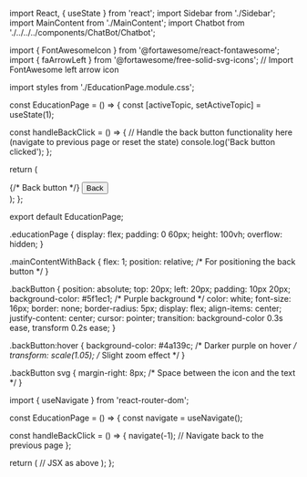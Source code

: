import React, { useState } from 'react';
import Sidebar from './Sidebar';
import MainContent from './MainContent';
import Chatbot from './../../../components/ChatBot/Chatbot';

import { FontAwesomeIcon } from '@fortawesome/react-fontawesome';
import { faArrowLeft } from '@fortawesome/free-solid-svg-icons'; // Import FontAwesome left arrow icon

import styles from './EducationPage.module.css';

const EducationPage = () => {
  const [activeTopic, setActiveTopic] = useState(1);
  
  const handleBackClick = () => {
    // Handle the back button functionality here (navigate to previous page or reset the state)
    console.log('Back button clicked');
  };

  return (
    <div className={styles.educationPage}>
      <Sidebar setActiveTopic={setActiveTopic} />
      <div className={styles.mainContentWithBack}>
        {/* Back button */}
        <button className={styles.backButton} onClick={handleBackClick}>
          <FontAwesomeIcon icon={faArrowLeft} /> Back
        </button>
        <MainContent activeTopic={activeTopic} />
      </div>
      <Chatbot />
    </div>
  );
};

export default EducationPage;



.educationPage {
  display: flex;
  padding: 0 60px;
  height: 100vh;
  overflow: hidden;
}

.mainContentWithBack {
  flex: 1;
  position: relative; /* For positioning the back button */
}

.backButton {
  position: absolute;
  top: 20px;
  left: 20px;
  padding: 10px 20px;
  background-color: #5f1ec1; /* Purple background */
  color: white;
  font-size: 16px;
  border: none;
  border-radius: 5px;
  display: flex;
  align-items: center;
  justify-content: center;
  cursor: pointer;
  transition: background-color 0.3s ease, transform 0.2s ease;
}

.backButton:hover {
  background-color: #4a139c; /* Darker purple on hover */
  transform: scale(1.05); /* Slight zoom effect */
}

.backButton svg {
  margin-right: 8px; /* Space between the icon and the text */
}








import { useNavigate } from 'react-router-dom';

const EducationPage = () => {
  const navigate = useNavigate();
  
  const handleBackClick = () => {
    navigate(-1); // Navigate back to the previous page
  };
  
  return (
    // JSX as above
  );
};

